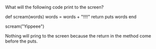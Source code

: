 What will the following code print to the screen?

def scream(words)
  words = words + "!!!!"
  return
  puts words
end

scream("Yippeee")

Nothing will pring to the screen because the return in the method come before the puts.